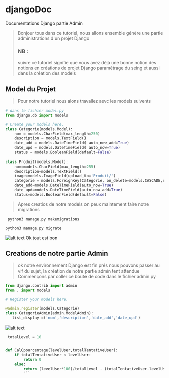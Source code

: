 # djangoDoc
 Documentations Django partie Admin 
>Bonjour tous dans ce tutoriel, nous allons ensemble génère une partie administrations d'un projet Django
>### NB :
>suivre ce tutoriel signifie que vous avez déjà une bonne notion des notions en créations de projet  Django paramétrage du seing et aussi dans la création des models 

## Model du Projet 
>Pour notre tutoriel nous alons travallez aevc les models suivents 
```python
# dans le fichier model.py
from django.db import models

# Create your models here.
class Categorie(models.Model):
    nom = models.CharField(max_length=250)
    description = models.TextField()
    date_add = models.DateTimeField( auto_now_add=True)
    date_upd = models.DateTimeField( auto_now=True)
    status = models.BooleanField(default=False)
    
class Produit(models.Model):
    nom=models.CharField(max_length=255)
    description=models.TextField()
    image=models.ImageField(upload_to='Produit/')
    categorie = models.ForeignKey(Categorie, on_delete=models.CASCADE,related_name='categorie_produit')
    date_add=models.DateTimeField(auto_now=True)
    date_upd=models.DateTimeField(auto_now_add=True)
    status=models.BooleanField(default=False)
```
    
>Apres creatios de notre models on peux maintement faire notre migrations
```python 
 python3 manage.py makemigrations
 ```
 ```python 
 python3 manage.py migrate
 ```
 ![ alt text](https://github.com/pentest225/djangoDoc/blob/master/imagesReadme/welcomeDjango.png)
 Ok tout est bon 
 
 ## Creations de notre partie Admin 
 >ok notre environnement Django est fin prés nous pouvons passer au vif du sujet, la création de notre partie admin tent attendue 
 >Commençons par coller ce boute de code dans le fichier admin.py
 ```python 
from django.contrib import admin
from . import models

# Register your models here.

@admin.register(models.Categorie)
class CategorieAdmin(admin.ModelAdmin):
    list_display =('nom','description','date_add','date_upd')
 ```
 
 ![alt text](https://github.com/pentest225/djangoDoc/blob/master/imagesReadme/Capture%20d%E2%80%99%C3%A9cran%202019-11-28%20%C3%A0%2015.16.58.png)
 
 
 
```python 
 totalLevel = 10


def CalCpourcentage(levelUser,totalTentativeUser):
    if totalTentativeUser < levelUser:
        return 0 
    else:
        return (levelUser*100)/totalLevel - (totalTentativeUser-levelUser)
        ```
 
